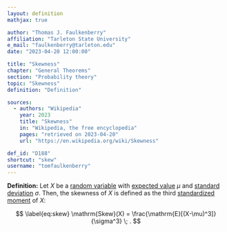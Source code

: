```yaml
---
layout: definition
mathjax: true

author: "Thomas J. Faulkenberry"
affiliation: "Tarleton State University"
e_mail: "faulkenberry@tarleton.edu"
date: "2023-04-20 12:00:00"

title: "Skewness"
chapter: "General Theorems"
section: "Probability theory"
topic: "Skewness"
definition: "Definition"

sources:
  - authors: "Wikipedia"
    year: 2023
    title: "Skewness"
    in: "Wikipedia, the free encyclopedia"
    pages: "retrieved on 2023-04-20"
    url: "https://en.wikipedia.org/wiki/Skewness"

def_id: "D188"
shortcut: "skew"
username: "tomfaulkenberry"
---
```



**Definition:** Let $X$ be a [random variable](/D/rvar) with [expected value](/D/mean) $\mu$ and [standard deviation](/D/std) $\sigma$. Then, the skewness of $X$ is defined as the third [standardized moment](/D/mom-stand) of $X$:

$$ \label{eq:skew}
\mathrm{Skew}(X) = \frac{\mathrm{E}[(X-\mu)^3]}{\sigma^3} \; .
$$

